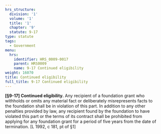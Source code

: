 ```yaml
---
hrs_structure:
  division: '1'
  volume: '1'
  title: '1'
  chapter: '9'
  statute: 9-17
type: statute
tags:
  - Government
menu:
  hrs:
    identifier: HRS_0009-0017
    parent: HRS0009
    name: 9-17 Continued eligibility
weight: 16070
title: Continued eligibility
full_title: 9-17 Continued eligibility
---
```

**[§9-17] Continued eligibility.** Any recipient of a foundation grant who withholds or omits any material fact or deliberately misrepresents facts to the foundation shall be in violation of this part. In addition to any other penalties provided by law, any recipient found by the foundation to have violated this part or the terms of its contract shall be prohibited from applying for any foundation grant for a period of five years from the date of termination. [L 1992, c 181, pt of §1]